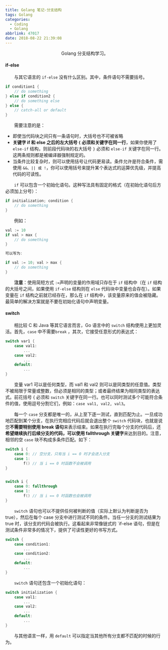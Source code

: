 ```yaml
---
title: Golang 笔记-分支结构
tags: Golang
categories:
  - Coding
  - Golang
abbrlink: 47017
date: 2018-08-22 21:39:08
---
```


<center>Golang 分支结构学习。</center>

<!--more-->

#### if-else

　　与其它语言的 `if-else` 没有什么区别。其中，条件语句不需要括号。

```go
if condition1 {
	// do something	
} else if condition2 {
	// do something else	
} else {
	// catch-all or default
}
```

　　需要注意的是：

- 即使当代码块之间只有一条语句时，大括号也不可被省略 
- **关键字 if 和 else 之后的左大括号 `{` 必须和关键字在同一行**，如果你使用了 `else-if` 结构，则前段代码块的右大括号 `}` 必须和 `else-if` 关键字在同一行。这两条规则都是被编译器强制规定的。
- 当条件比较复杂时，则可以使用括号让代码更易读。条件允许是符合条件，需使用 `&&、|| 或 !`，你可以使用括号来提升某个表达式的运算优先级，并提高代码的可读性。 

　　`if` 可以包含一个初始化语句。这种写法具有固定的格式（在初始化语句后方必须加上分号）： 

```go
if initialization; condition {
	// do something
}
```

　　例如：

```go
val := 10
if val > max {
	// do something
}

可以写为:

if val := 10; val > max {
	// do something
}
```

　　**注意**：使用简短方式 `:=`声明的变量的作用域只存在于 `if` 结构中（在 `if` 结构的大括号之间，如果使用 `if-else` 结构则在 `else` 代码块中变量也会存在）。如果变量在 `if` 结构之前就已经存在，那么在 `if` 结构中，该变量原来的值会被隐藏。最简单的解决方案就是不要在初始化语句中声明变量。

#### switch

　　相比较 C 和 Java 等其它语言而言，Go 语言中的 `switch` 结构使用上更加灵活。首先，`case` 中不需要`break` ，其次，它接受任意形式的表达式：

```go
switch var1 {
	case val1:
		...
	case val2:
		...
	default:
		...
}
```

　　变量 var1 可以是任何类型，而 val1 和 val2 则可以是同类型的任意值。类型不被局限于常量或整数，但必须是相同的类型；或者最终结果为相同类型的表达式。前花括号 { 必须和 `switch` 关键字在同一行。也可以同时测试多个可能符合条件的值，使用逗号分割它们，例如：`case val1, val2, val3`。

　　每一个 `case` 分支都是唯一的，从上至下逐一测试，直到匹配为止。一旦成功地匹配到某个分支，在执行完相应代码后就会退出整个 `switch` 代码块，也就是说您**不需要特别使用 break 语句**来表示结束。如果在执行完每个分支的代码后，还**希望继续执行后续分支的代码，可以使用 fallthrough 关键字**来达到目的。注意，相邻的空 `case` 块不构成多条件匹配。如下：

```go
switch i {
	case 0: // 空分支，只有当 i == 0 时才会进入分支
	case 1:
		f() // 当 i == 0 时函数不会被调用
}


switch i {
	case 0: fallthrough
	case 1:
		f() // 当 i == 0 时函数也会被调用
}
```

　　`switch` 语句也可以不提供任何被判断的值（实际上默认为判断是否为 true），然后在每个 case 分支中进行测试不同的条件。当任一分支的测试结果为 true 时，该分支的代码会被执行。这看起来非常像链式的 `if-else 语句，但是在测试条件非常多的情况下，提供了可读性更好的书写方式。

```go
switch {
	case condition1:
		...
	case condition2:
		...
	default:
		...
}
```

　　`switch` 语句还包含一个初始化语句：

```go
switch initialization {
	case val1:
		...
	case val2:
		...
	default:
		...
}
```

　　与其他语言一样，用 `default` 可以指定当其他所有分支都不匹配的时候的行为。